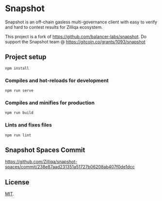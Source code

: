 # Snapshot

Snapshot is an off-chain gasless multi-governance client with easy to verify and hard to contest results for Zilliqa ecosystem. 

This project is a fork of https://github.com/balancer-labs/snapshot. Do support the Snapshot team @ https://gitcoin.co/grants/1093/snapshot

## Project setup
```
npm install
```

### Compiles and hot-reloads for development
```
npm run serve
```

### Compiles and minifies for production
```
npm run build
```

### Lints and fixes files
```
npm run lint
```

## Snapshot Spaces Commit
https://github.com/Zilliqa/snapshot-spaces/commit/238e87aad231351a51727b06208ab407f0de1dcc

## License

[MIT](LICENSE).



